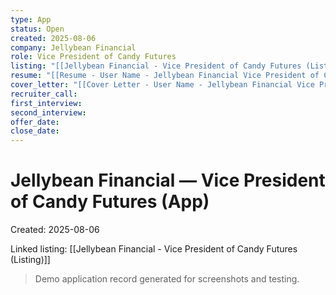 ```yaml
---
type: App
status: Open
created: 2025-08-06
company: Jellybean Financial
role: Vice President of Candy Futures
listing: "[[Jellybean Financial - Vice President of Candy Futures (Listing)]]"
resume: "[[Resume - User Name - Jellybean Financial Vice President of Candy Futures.pdf]]"
cover_letter: "[[Cover Letter - User Name - Jellybean Financial Vice President of Candy Futures.pdf]]"
recruiter_call:
first_interview:
second_interview:
offer_date:
close_date:
---
```

# Jellybean Financial — Vice President of Candy Futures (App)

Created: 2025-08-06

Linked listing: [[Jellybean Financial - Vice President of Candy Futures (Listing)]]

> Demo application record generated for screenshots and testing.
